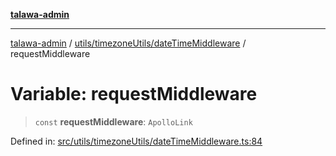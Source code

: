 [**talawa-admin**](../../../../README.md)

***

[talawa-admin](../../../../README.md) / [utils/timezoneUtils/dateTimeMiddleware](../README.md) / requestMiddleware

# Variable: requestMiddleware

> `const` **requestMiddleware**: `ApolloLink`

Defined in: [src/utils/timezoneUtils/dateTimeMiddleware.ts:84](https://github.com/gautam-divyanshu/talawa-admin/blob/619e831a8e34de2906df3277eb6df8b5309fb2fc/src/utils/timezoneUtils/dateTimeMiddleware.ts#L84)

